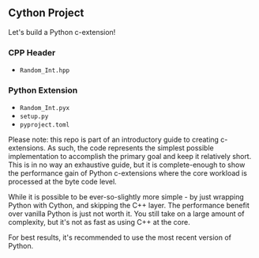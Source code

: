 ## Cython Project
Let's build a Python c-extension!

### CPP Header
- `Random_Int.hpp`

### Python Extension
- `Random_Int.pyx`
- `setup.py`
- `pyproject.toml`

Please note: this repo is part of an introductory guide to creating c-extensions. As such, the code represents the simplest possible implementation to accomplish the primary goal and keep it relatively short. This is in no way an exhaustive guide, but it is complete-enough to show the performance gain of Python c-extensions where the core workload is processed at the byte code level. 

While it is possible to be ever-so-slightly more simple - by just wrapping Python with Cython, and skipping the C++ layer. The performance benefit over vanilla Python is just not worth it. You still take on a large amount of complexity, but it's not as fast as using C++ at the core. 

For best results, it's recommended to use the most recent version of Python.
